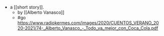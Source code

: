- a [[short story]].
  - by [[Alberto Vanasco]]
  - #go https://www.radiokermes.com/images/2020/CUENTOS_VERANO_2020-2021/74-_Alberto_Vanasco_-_Todo_va_mejor_con_Coca_Cola.pdf
